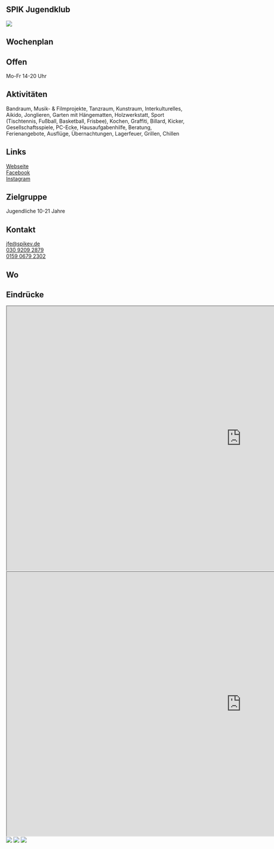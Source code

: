 ## SPIK Jugendklub
<img id="topmedia" src="images/SPIK_JK/logo.jpg" />

## Wochenplan
<div id='calendar' class="weeklyschedule"></div>
<script>window.onload = loadWeeklySchedule(GCAL_ID_SPIK)</script>

## Offen
Mo-Fr 14-20 Uhr

## Aktivitäten
<p id="activities">
Bandraum, Musik- & Filmprojekte, Tanzraum, Kunstraum, Interkulturelles, Aikido, Jonglieren, Garten mit Hängematten, Holzwerkstatt, Sport (Tischtennis, Fußball, Basketball, Frisbee), Kochen, Graffiti, Billard, Kicker, Gesellschaftsspiele, PC-Ecke, Hausaufgabenhilfe, Beratung, Ferienangebote, Ausflüge, Übernachtungen, Lagerfeuer, Grillen, Chillen 
</p>

## Links
<a class="external_link" href="http://www.spikev.de/jugendfreizeiteinrichtung-fuer-menschen-ab-12/">Webseite</a><br>
<a class="external_link" href="https://www.facebook.com/spik.ev.3/">Facebook</a><br>
<a class="external_link" href="https://www.instagram.com/spik_jugendclub/">Instagram</a>

## Zielgruppe
Jugendliche 10-21 Jahre

## Kontakt
[jfe@spikev.de](mailto:jfe@spikev.de)<br>
<a href="tel:+493092092879">030 9209 2879</a><br>
<a href="mobil:+4915906792302">0159 0679 2302</a>

## Wo
<div id="gmap"></div>
<script>window.onload = showMap('Am Berl 15, 13051 Berlin', 0, 'gmap_mini')</script>

## Eindrücke
<div class="mediacontainer">
  <div class="iframecontainer">
    <iframe class="embeddedyoutubevideo" width="1280" height="720" src="https://www.youtube.com/embed/bSBpJGu1TaI" allow="encrypted-media" allowfullscreen></iframe>
  </div>
  <div class="iframecontainer">
    <iframe class="embeddedyoutubevideo" width="1280" height="720" src="https://www.youtube.com/embed/UYlCajxaf_M" allow="encrypted-media" allowfullscreen></iframe>
  </div>
  <img src="images/SPIK_JK/2.jpg" />
  <img src="images/SPIK_JK/3.jpg" />
  <!--<img src="images/SPIK_JK/7.jpg" />//-->
  <!--<img src="images/SPIK_JK/1.jpg" />//-->
  <!--<img src="images/SPIK_JK/5.jpg" />//-->
  <!--<img src="images/SPIK_JK/6.jpg" />//-->
  <img src="images/SPIK_JK/8.jpg" />
</div>
